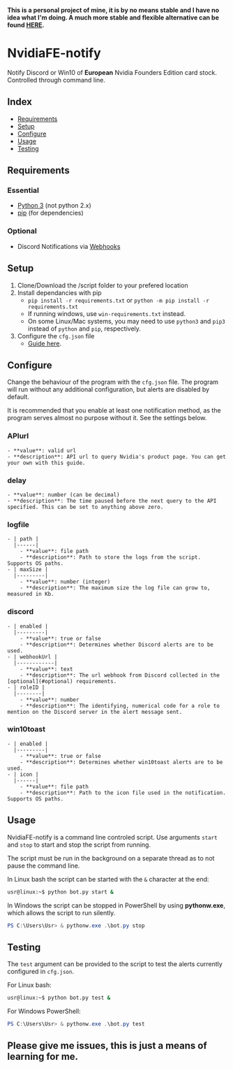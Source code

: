 **This is a personal project of mine, it is by no means stable and I have no idea what I'm doing. A much more stable and flexible alternative can be found [HERE](https://github.com/samuelm2/Nvidia-Notify).**

# NvidiaFE-notify
Notify Discord or Win10 of **European** Nvidia Founders Edition card stock. Controlled through command line.


## Index
<!--toc-start-->
* [Requirements](#requirements)
* [Setup](#setup)
* [Configure](#configure)
* [Usage](#usage)
* [Testing](#testing)
<!--toc-end-->


## Requirements
### Essential
- [Python 3](https://www.python.org/downloads/) (not python 2.x)
- [pip](https://pip.pypa.io/en/stable/installing/) (for dependencies)

### Optional
- Discord Notifications via [Webhooks](https://support.discord.com/hc/en-us/articles/228383668-Intro-to-Webhooks)


## Setup
1. Clone/Download the /script folder to your prefered location
2. Install dependancies with pip
    -  `pip install -r requirements.txt` or `python -m pip install -r requirements.txt`
    - If running windows, use `win-requirements.txt` instead.
    - On some Linux/Mac systems, you may need to use `python3` and `pip3` instead of `python` and `pip`, respectively.
3. Configure the `cfg.json` file
    - [Guide here](#configure).


## Configure
Change the behaviour of the program with the `cfg.json` file. The program will run without any additional configuration, but alerts are disabled by default.

It is recommended that you enable at least one notification method, as the program serves almost no purpose without it. See the settings below.

### APIurl
    - **value**: valid url
    - **description**: API url to query Nvidia's product page. You can get your own with this guide.
### delay
    - **value**: number (can be decimal)
    - **description**: The time paused before the next query to the API specified. This can be set to anything above zero.
### logfile
    - | path |
      |------|
        - **value**: file path
        - **description**: Path to store the logs from the script. Supports OS paths.
    - | maxSize |
      |---------|
        - **value**: number (integer)
        - **description**: The maximum size the log file can grow to, measured in Kb.
### discord
    - | enabled |
      |---------|
        - **value**: true or false
        - **description**: Determines whether Discord alerts are to be used.
    - | webhookUrl |
      |------------|
        - **value**: text
        - **description**: The url webhook from Discord collected in the [optional](#optional) requirements.
    - | roleID |
      |--------|
        - **value**: number
        - **description**: The identifying, numerical code for a role to mention on the Discord server in the alert message sent.
### win10toast
    - | enabled |
      |---------|
        - **value**: true or false
        - **description**: Determines whether win10toast alerts are to be used.
    - | icon |
      |------|
        - **value**: file path
        - **description**: Path to the icon file used in the notification. Supports OS paths.


## Usage
NvidiaFE-notify is a command line controled script. Use arguments `start` and `stop` to start and stop the script from running.

The script must be run in the background on a separate thread as to not pause the command line.

In Linux bash the script can be started with the `&` character at the end:
```bash
usr@linux:~$ python bot.py start &
```
In Windows the script can be stopped in PowerShell by using **pythonw.exe**, which allows the script to run silently.
```powershell
PS C:\Users\Usr> & pythonw.exe .\bot.py stop
```


## Testing
The `test` argument can be provided to the script to test the alerts currently configured in `cfg.json`.

For Linux bash:
```bash
usr@linux:~$ python bot.py test &
```
For Windows PowerShell:
```powershell
PS C:\Users\Usr> & pythonw.exe .\bot.py test
```


## Please give me issues, this is just a means of learning for me.